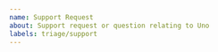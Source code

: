 ```yaml
---
name: Support Request
about: Support request or question relating to Uno
labels: triage/support
---
```


<!-- STOP -- PLEASE READ!

GitHub is not the right place for support requests.

If you're looking for help, check [Stack Overflow](https://stackoverflow.com/questions/tagged/uno-platform) and the [documentation](https://platform.uno/docs/).

You can also post your question in the [Uno gitter room](https://gitter.im/uno-platform/Lobby) or [on Twitter using the #unoplatform](https://twitter.com/search?q=%23unoplatform) hashtag.

For organizations that want a deeper level of support beyond our community support, please [contact us](https://platform.uno/contact/). Our professional support is more than a contract – it is a shared responsibility for your project success. Our engineering team will collaborate with you to ensure the success of your projects, and our custom application development team at nventive is also available to lend its expertise.

If the matter is security related, please disclose it privately via https://github.com/nventive/Uno/security/ -->

